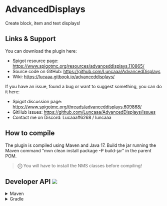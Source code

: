 # AdvancedDisplays
Create block, item and text displays!

## Links & Support
You can download the plugin here:
- Spigot resource page: https://www.spigotmc.org/resources/advanceddisplays.110865/
- Source code on GitHub: https://github.com/Luncaaa/AdvancedDisplays
- Wiki: https://lucaaa.gitbook.io/advanceddisplays/

If you have an issue, found a bug or want to suggest something, you can do it here:
- Spigot discussion page: https://www.spigotmc.org/threads/advanceddisplays.609868/
- GitHub issues: https://github.com/Luncaaa/AdvancedDisplays/issues
- Contact me on Discord: Lucaaa#6268 / luncaaa

## How to compile
The plugin is compiled using Maven and Java 17.
Build the jar running the Maven command "mvn clean install package -P build-jar" in the parent POM.
> **&#9432;** You will have to install the NMS classes before compiling!

## Developer API [![](https://jitpack.io/v/Luncaaa/AdvancedDisplays.svg)](https://jitpack.io/#Luncaaa/AdvancedDisplays)
<details>
<summary>Maven</summary>

```xml
<repositories>
    <repository>
        <id>jitpack.io</id>
        <url>https://jitpack.io</url>
    </repository>
</repositories>
```

```xml
<dependencies>
    <dependency>
        <groupId>com.github.Luncaaa.AdvancedDisplays</groupId>
        <artifactId>advanceddisplays-api</artifactId>
        <version>{PLUGIN VERSION}</version>
    </dependency>
</dependencies>
```
</details>

<details>
<summary>Gradle</summary>

```groovy
repositories {
    maven { url 'https://jitpack.io' }
}

dependencies {
    compileOnly 'com.github.Luncaaa.AdvancedDisplays:advanceddisplays-api:{PLUGIN VERSION}'
}
```
</details>
